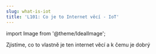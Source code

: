```yaml
---
slug: what-is-iot
title: 'L101: Co je to Internet věcí - IoT'
---
```

import Image from '@theme/IdealImage';

Zjistíme, co to vlastně je ten internet věcí a k čemu je dobrý